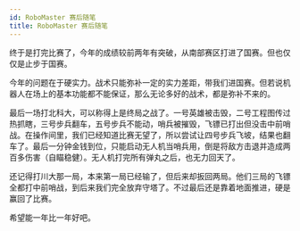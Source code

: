```yaml
---
id: RoboMaster 赛后随笔
title: RoboMaster 赛后随笔
---
```

终于是打完比赛了，今年的成绩较前两年有突破，从南部赛区打进了国赛。但也仅仅是止步于国赛。

今年的问题在于硬实力。战术只能弥补一定的实力差距，带我们进国赛。但若说机器人在场上的基本功能都不能保证，那么无论多好的战术，都是弥补不来的。

最后一场打北科大，可以称得上是终局之战了。一号英雄被击毁，二号工程图传过热抓瞎，三号步兵翻车，五号步兵不能动，哨兵被摧毁，飞镖已打出但没击中前哨战。在操作间里，我们已经知道比赛无望了，所以尝试让四号步兵飞坡，结果也翻车了。最后一分钟金钱到位，只能启动无人机当哨兵用，倒是将敌方击退并造成两百多伤害（自瞄稳健）。无人机打完所有弹丸之后，也无力回天了。

还记得打川大那一局，本来第一局已经输了，但后来却扳回两局。他们三局的飞镖全都打中前哨战，到后来我们完全放弃守塔了。不过最后还是靠着地面推进，硬是赢回了比赛。

希望能一年比一年好吧。
